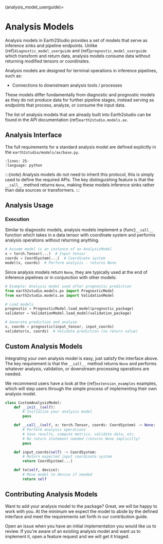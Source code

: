 (analysis_model_userguide)=

# Analysis Models

Analysis models in Earth2Studio provides a set of models that serve as inference sinks
and pipeline endpoints.
Unlike {ref}`diagnostic_model_userguide` and {ref}`prognostic_model_userguide` which
transform and return data, analysis models consume data without returning modified
tensors or coordinates.

Analysis models are designed for terminal operations in inference pipelines, such as:

- Connections to downstream analysis tools / processes

These models differ fundamentally from diagnostic and prognostic models as they do not
produce data for further pipeline stages, instead serving as endpoints that process,
analyze, or consume the input data.

The list of analysis models that are already built into Earth2studio can be found in the
API documentation {ref}`earth2studio.models.ax`.

## Analysis Interface

The full requirements for a standard analysis model are defined explicitly in the
`earth2studio/models/ax/base.py`.

```{literalinclude} ../../../earth2studio/models/ax/base.py
:lines: 25-
:language: python
```

:::{note}
Analysis models do not need to inherit this protocol, this is simply used to define the
required APIs.
The key distinguishing feature is that the `__call__` method returns `None`, making
these models inference sinks rather than data sources or transformers.
:::

## Analysis Usage

### Execution

Similar to diagnostic models, analysis models implement a {func}`__call__` function
which takes in a data tensor with coordinate system and performs analysis operations
without returning anything.

```python
# Assume model is an instance of an AnalysisModel
x = torch.Tensor(...)  # Input tensor
coords = CoordSystem(...)  # Coordinate system
model(x, coords)  # Perform analysis - returns None
```

Since analysis models return `None`, they are typically used at the end of inference
pipelines or in conjunction with other models:

```python
# Example: Analysis model used after prognostic prediction
from earth2studio.models.px import PrognosticModel
from earth2studio.models.ax import ValidationModel

# Load models
prognostic = PrognosticModel.load_model(prognostic_package)
validator = ValidationModel.load_model(validation_package)

# Generate prediction and analyze
x, coords = prognostic(input_tensor, input_coords)
validator(x, coords)  # Validate prediction (no return value)
```

## Custom Analysis Models

Integrating your own analysis model is easy, just satisfy the interface above.
The key requirement is that the `__call__` method returns `None` and performs whatever
analysis, validation, or downstream processing operations are needed.

We recommend users have a look at the {ref}`extension_examples` examples, which will
step users through the simple process of implementing their own analysis model.

```python
class CustomAnalysisModel:
    def __init__(self):
        # Initialize your analysis model
        pass

    def __call__(self, x: torch.Tensor, coords: CoordSystem) -> None:
        # Perform analysis operations
        # Save results, compute metrics, validate data, etc.
        # No return statement needed (returns None implicitly)
        pass

    def input_coords(self) -> CoordSystem:
        # Return expected input coordinate system
        return CoordSystem(...)

    def to(self, device):
        # Move model to device if needed
        return self
```

## Contributing Analysis Models

Want to add your analysis model to the package? Great, we will be happy to work with
you.
At the minimum we expect the model to abide by the defined interface and meet the
requirements set forth in our contribution guide.

Open an issue when you have an initial implementation you would like us to review.
If you're aware of an existing analysis model and want us to implement it, open a
feature request and we will get it triaged.
